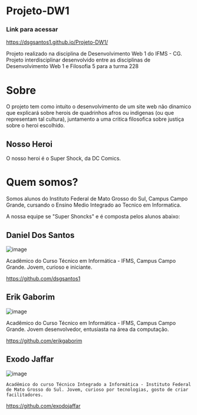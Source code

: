 

# Projeto-DW1

### Link para acessar
https://dsgsantos1.github.io/Projeto-DW1/

Projeto realizado na disciplina de Desenvolvimento Web 1 do IFMS - CG.
Projeto interdisciplinar desenvolvido entre as disciplinas de Desenvolvimento Web 1 e Filosofia 5 para a turma 228

# Sobre 

O projeto tem como intuito o desenvolvimento de um site web não dinamico que explicará sobre herois de quadrinhos afros ou indigenas (ou que representam tal cultura), juntamento a uma critica filosofica sobre justiça sobre o heroi escolhido.

## Nosso Heroi

O nosso heroi é o Super Shock, da DC Comics.

# Quem somos?

Somos alunos do Instituto Federal de Mato Grosso do Sul, Campus Campo Grande, cursando o Ensino Medio Integrado ao Tecnico em Informatica.

A nossa equipe se "Super Shoncks" e é composta pelos alunos abaixo:

## Daniel Dos Santos

![image](https://user-images.githubusercontent.com/68562083/114915645-cf910900-9df1-11eb-8ef3-16bae37ec693.png)

Acadêmico do Curso Técnico em Informática - IFMS, Campus Campo Grande.
Jovem, curioso e iniciante.

https://github.com/dsgsantos1

## Erik Gaborim

![image](https://user-images.githubusercontent.com/66131453/114940504-ec3c3980-9e0f-11eb-930f-295010c0d48e.png)

Acadêmico do Curso Técnico em Informática - IFMS, Campus Campo Grande.
Jovem desenvolvedor, entusiasta na área da computação.

https://github.com/erikgaborim

## Exodo Jaffar
![image](https://avatars.githubusercontent.com/u/25414650?s=400&v=4)

``Acadêmico do curso Técnico Integrado a Informática - Instituto Federal de Mato Grosso do Sul. Jovem, curioso por tecnologias, gosto de criar facilitadores.``

https://github.com/exodojaffar
